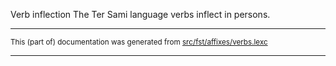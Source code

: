Verb inflection
The Ter Sami language verbs inflect in persons.

* * *

<small>This (part of) documentation was generated from [src/fst/affixes/verbs.lexc](https://github.com/giellalt/lang-sjt/blob/main/src/fst/affixes/verbs.lexc)</small>

---

